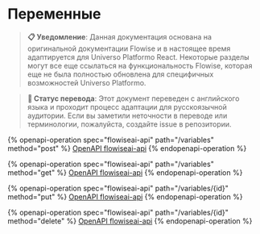 # Переменные

> **📋 Уведомление**: Данная документация основана на оригинальной документации Flowise и в настоящее время адаптируется для Universo Platformo React. Некоторые разделы могут все еще ссылаться на функциональность Flowise, которая еще не была полностью обновлена для специфичных возможностей Universo Platformo.

> **🔄 Статус перевода**: Этот документ переведен с английского языка и проходит процесс адаптации для русскоязычной аудитории. Если вы заметили неточности в переводе или терминологии, пожалуйста, создайте issue в репозитории.

{% openapi-operation spec="flowiseai-api" path="/variables" method="post" %}
[OpenAPI flowiseai-api](https://gitbook-x-prod-openapi.4401d86825a13bf607936cc3a9f3897a.r2.cloudflarestorage.com/raw/238edaa326f0ca4057047699b251f09b359ab0c2a5d5201f7095b100792cf411.txt?X-Amz-Algorithm=AWS4-HMAC-SHA256&X-Amz-Content-Sha256=UNSIGNED-PAYLOAD&X-Amz-Credential=dce48141f43c0191a2ad043a6888781c%2F20250717%2Fauto%2Fs3%2Faws4_request&X-Amz-Date=20250717T144327Z&X-Amz-Expires=172800&X-Amz-Signature=b4e9a97d35bf5ed41bad9cb6ac39ae59371100f618dc64f1d01f6adf1f6419a3&X-Amz-SignedHeaders=host&x-amz-checksum-mode=ENABLED&x-id=GetObject)
{% endopenapi-operation %}

{% openapi-operation spec="flowiseai-api" path="/variables" method="get" %}
[OpenAPI flowiseai-api](https://gitbook-x-prod-openapi.4401d86825a13bf607936cc3a9f3897a.r2.cloudflarestorage.com/raw/238edaa326f0ca4057047699b251f09b359ab0c2a5d5201f7095b100792cf411.txt?X-Amz-Algorithm=AWS4-HMAC-SHA256&X-Amz-Content-Sha256=UNSIGNED-PAYLOAD&X-Amz-Credential=dce48141f43c0191a2ad043a6888781c%2F20250717%2Fauto%2Fs3%2Faws4_request&X-Amz-Date=20250717T144327Z&X-Amz-Expires=172800&X-Amz-Signature=b4e9a97d35bf5ed41bad9cb6ac39ae59371100f618dc64f1d01f6adf1f6419a3&X-Amz-SignedHeaders=host&x-amz-checksum-mode=ENABLED&x-id=GetObject)
{% endopenapi-operation %}

{% openapi-operation spec="flowiseai-api" path="/variables/{id}" method="put" %}
[OpenAPI flowiseai-api](https://gitbook-x-prod-openapi.4401d86825a13bf607936cc3a9f3897a.r2.cloudflarestorage.com/raw/238edaa326f0ca4057047699b251f09b359ab0c2a5d5201f7095b100792cf411.txt?X-Amz-Algorithm=AWS4-HMAC-SHA256&X-Amz-Content-Sha256=UNSIGNED-PAYLOAD&X-Amz-Credential=dce48141f43c0191a2ad043a6888781c%2F20250717%2Fauto%2Fs3%2Faws4_request&X-Amz-Date=20250717T144327Z&X-Amz-Expires=172800&X-Amz-Signature=b4e9a97d35bf5ed41bad9cb6ac39ae59371100f618dc64f1d01f6adf1f6419a3&X-Amz-SignedHeaders=host&x-amz-checksum-mode=ENABLED&x-id=GetObject)
{% endopenapi-operation %}

{% openapi-operation spec="flowiseai-api" path="/variables/{id}" method="delete" %}
[OpenAPI flowiseai-api](https://gitbook-x-prod-openapi.4401d86825a13bf607936cc3a9f3897a.r2.cloudflarestorage.com/raw/238edaa326f0ca4057047699b251f09b359ab0c2a5d5201f7095b100792cf411.txt?X-Amz-Algorithm=AWS4-HMAC-SHA256&X-Amz-Content-Sha256=UNSIGNED-PAYLOAD&X-Amz-Credential=dce48141f43c0191a2ad043a6888781c%2F20250717%2Fauto%2Fs3%2Faws4_request&X-Amz-Date=20250717T144327Z&X-Amz-Expires=172800&X-Amz-Signature=b4e9a97d35bf5ed41bad9cb6ac39ae59371100f618dc64f1d01f6adf1f6419a3&X-Amz-SignedHeaders=host&x-amz-checksum-mode=ENABLED&x-id=GetObject)
{% endopenapi-operation %}

